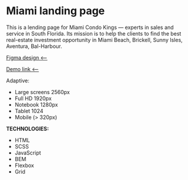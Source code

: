 # Miami landing page

This is a lending page for Miami Condo Kings — experts in sales and service in South Florida. Its mission is to help the clients to find the best real-estate investment opportunity in Miami Beach, Brickell, Sunny Isles, Aventura, Bal-Harbour.

[Figma design <--](https://www.figma.com/file/nHz8bflIwJaWP3P99vKTH5/miami_home_new?node-id=16033%3A3)

[Demo link <--](https://dammned.github.io/layout_miami/)

Adaptive:

- Large screens 2560px
- Full HD 1920px
- Notebook 1280px
- Tablet 1024
- Mobile (> 320px)

**TECHNOLOGIES:**

- HTML
- SCSS
- JavaScript
- BEM
- Flexbox
- Grid
